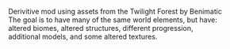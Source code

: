 Derivitive mod using assets from the Twilight Forest by Benimatic<br>
The goal is to have many of the same world elements, but have:<br>
altered biomes, altered structures, different progression,<br>
additional models, and some altered textures.
